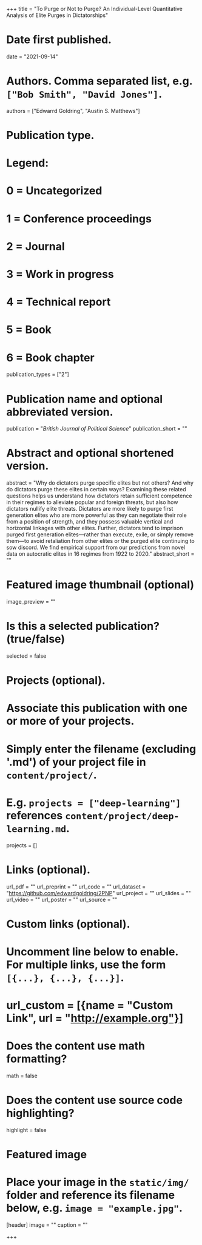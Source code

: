 +++
title = "To Purge or Not to Purge? An Individual-Level Quantitative Analysis of Elite Purges in Dictatorships"

# Date first published.
date = "2021-09-14"

# Authors. Comma separated list, e.g. `["Bob Smith", "David Jones"]`.
authors = ["Edwarrd Goldring", "Austin S. Matthews"]

# Publication type.
# Legend:
# 0 = Uncategorized
# 1 = Conference proceedings
# 2 = Journal
# 3 = Work in progress
# 4 = Technical report
# 5 = Book
# 6 = Book chapter
publication_types = ["2"]

# Publication name and optional abbreviated version.
publication = "*British Journal of Political Science*"
publication_short = ""

# Abstract and optional shortened version.
abstract = "Why do dictators purge specific elites but not others? And why do dictators purge these elites in certain ways? Examining these related questions helps us understand how dictators retain sufficient competence in their regimes to alleviate popular and foreign threats, but also how dictators nullify elite threats. Dictators are more likely to purge first generation elites who are more powerful as they can negotiate their role from a position of strength, and they possess valuable vertical and horizontal linkages with other elites. Further, dictators tend to imprison purged first generation elites—rather than execute, exile, or simply remove them—to avoid retaliation from other elites or the purged elite continuing to sow discord. We find empirical support from our predictions from novel data on autocratic elites in 16 regimes from 1922 to 2020."
abstract_short = ""

# Featured image thumbnail (optional)
image_preview = ""

# Is this a selected publication? (true/false)
selected = false

# Projects (optional).
#   Associate this publication with one or more of your projects.
#   Simply enter the filename (excluding '.md') of your project file in `content/project/`.
#   E.g. `projects = ["deep-learning"]` references `content/project/deep-learning.md`.
projects = []

# Links (optional).
url_pdf = ""
url_preprint = ""
url_code = ""
url_dataset = "https://github.com/edwardgoldring/2PNP"
url_project = ""
url_slides = ""
url_video = ""
url_poster = ""
url_source = ""

# Custom links (optional).
#   Uncomment line below to enable. For multiple links, use the form `[{...}, {...}, {...}]`.
# url_custom = [{name = "Custom Link", url = "http://example.org"}]

# Does the content use math formatting?
math = false

# Does the content use source code highlighting?
highlight = false

# Featured image
# Place your image in the `static/img/` folder and reference its filename below, e.g. `image = "example.jpg"`.
[header]
image = ""
caption = ""

+++
